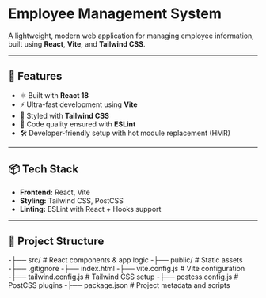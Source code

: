 # Employee Management System

A lightweight, modern web application for managing employee information, built using **React**, **Vite**, and **Tailwind CSS**.

---

## 🚀 Features

- ⚛️ Built with **React 18**
- ⚡ Ultra-fast development using **Vite**
- 🎨 Styled with **Tailwind CSS**
- 🧹 Code quality ensured with **ESLint**
- 🛠 Developer-friendly setup with hot module replacement (HMR)

---

## 📦 Tech Stack

- **Frontend:** React, Vite
- **Styling:** Tailwind CSS, PostCSS
- **Linting:** ESLint with React + Hooks support

---

## 📁 Project Structure

-├── src/ # React components & app logic
-├── public/ # Static assets
-├── .gitignore
-├── index.html
-├── vite.config.js # Vite configuration
-├── tailwind.config.js # Tailwind CSS setup
-├── postcss.config.js # PostCSS plugins
-├── package.json # Project metadata and scripts
